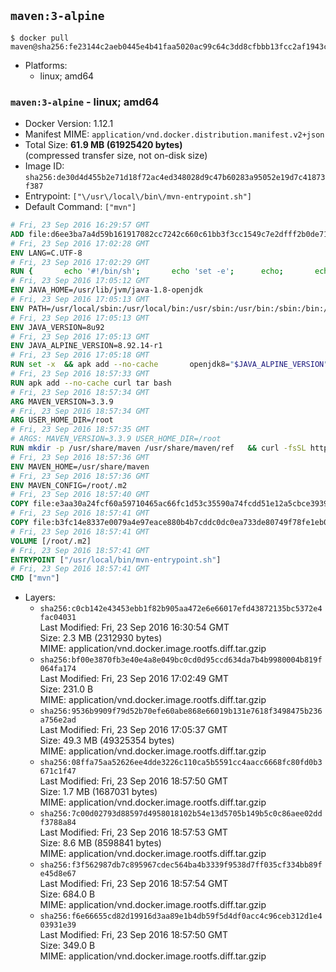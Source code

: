 ## `maven:3-alpine`

```console
$ docker pull maven@sha256:fe23144c2aeb0445e4b41faa5020ac99c64c3dd8cfbbb13fcc2af1943c8af361
```

-	Platforms:
	-	linux; amd64

### `maven:3-alpine` - linux; amd64

-	Docker Version: 1.12.1
-	Manifest MIME: `application/vnd.docker.distribution.manifest.v2+json`
-	Total Size: **61.9 MB (61925420 bytes)**  
	(compressed transfer size, not on-disk size)
-	Image ID: `sha256:de30d4d455b2e71d18f72ac4ed348028d9c47b60283a95052e19d7c41873f387`
-	Entrypoint: `["\/usr\/local\/bin\/mvn-entrypoint.sh"]`
-	Default Command: `["mvn"]`

```dockerfile
# Fri, 23 Sep 2016 16:29:57 GMT
ADD file:d6ee3ba7a4d59b161917082cc7242c660c61bb3f3cc1549c7e2dfff2b0de7104 in / 
# Fri, 23 Sep 2016 17:02:28 GMT
ENV LANG=C.UTF-8
# Fri, 23 Sep 2016 17:02:29 GMT
RUN { 		echo '#!/bin/sh'; 		echo 'set -e'; 		echo; 		echo 'dirname "$(dirname "$(readlink -f "$(which javac || which java)")")"'; 	} > /usr/local/bin/docker-java-home 	&& chmod +x /usr/local/bin/docker-java-home
# Fri, 23 Sep 2016 17:05:12 GMT
ENV JAVA_HOME=/usr/lib/jvm/java-1.8-openjdk
# Fri, 23 Sep 2016 17:05:13 GMT
ENV PATH=/usr/local/sbin:/usr/local/bin:/usr/sbin:/usr/bin:/sbin:/bin:/usr/lib/jvm/java-1.8-openjdk/jre/bin:/usr/lib/jvm/java-1.8-openjdk/bin
# Fri, 23 Sep 2016 17:05:13 GMT
ENV JAVA_VERSION=8u92
# Fri, 23 Sep 2016 17:05:13 GMT
ENV JAVA_ALPINE_VERSION=8.92.14-r1
# Fri, 23 Sep 2016 17:05:18 GMT
RUN set -x 	&& apk add --no-cache 		openjdk8="$JAVA_ALPINE_VERSION" 	&& [ "$JAVA_HOME" = "$(docker-java-home)" ]
# Fri, 23 Sep 2016 18:57:33 GMT
RUN apk add --no-cache curl tar bash
# Fri, 23 Sep 2016 18:57:34 GMT
ARG MAVEN_VERSION=3.3.9
# Fri, 23 Sep 2016 18:57:34 GMT
ARG USER_HOME_DIR=/root
# Fri, 23 Sep 2016 18:57:35 GMT
# ARGS: MAVEN_VERSION=3.3.9 USER_HOME_DIR=/root
RUN mkdir -p /usr/share/maven /usr/share/maven/ref   && curl -fsSL http://apache.osuosl.org/maven/maven-3/$MAVEN_VERSION/binaries/apache-maven-$MAVEN_VERSION-bin.tar.gz     | tar -xzC /usr/share/maven --strip-components=1   && ln -s /usr/share/maven/bin/mvn /usr/bin/mvn
# Fri, 23 Sep 2016 18:57:36 GMT
ENV MAVEN_HOME=/usr/share/maven
# Fri, 23 Sep 2016 18:57:36 GMT
ENV MAVEN_CONFIG=/root/.m2
# Fri, 23 Sep 2016 18:57:40 GMT
COPY file:e3aa30a24fcf60a59710465ac66fc1d53c35590a74fcdd51e12a5cbce393904b in /usr/local/bin/mvn-entrypoint.sh 
# Fri, 23 Sep 2016 18:57:41 GMT
COPY file:b3fc14e8337e0079a4e97eace880b4b7cddc0dc0ea733de80749f78fe1eb089a in /usr/share/maven/ref/ 
# Fri, 23 Sep 2016 18:57:41 GMT
VOLUME [/root/.m2]
# Fri, 23 Sep 2016 18:57:41 GMT
ENTRYPOINT ["/usr/local/bin/mvn-entrypoint.sh"]
# Fri, 23 Sep 2016 18:57:41 GMT
CMD ["mvn"]
```

-	Layers:
	-	`sha256:c0cb142e43453ebb1f82b905aa472e6e66017efd43872135bc5372e4fac04031`  
		Last Modified: Fri, 23 Sep 2016 16:30:54 GMT  
		Size: 2.3 MB (2312930 bytes)  
		MIME: application/vnd.docker.image.rootfs.diff.tar.gzip
	-	`sha256:bf00e3870fb3e40e4a8e049bc0cd0d95ccd634da7b4b9980004b819f064fa174`  
		Last Modified: Fri, 23 Sep 2016 17:02:49 GMT  
		Size: 231.0 B  
		MIME: application/vnd.docker.image.rootfs.diff.tar.gzip
	-	`sha256:9536b9909f79d52b70efe60abe868e66019b131e7618f3498475b236a756e2ad`  
		Last Modified: Fri, 23 Sep 2016 17:05:37 GMT  
		Size: 49.3 MB (49325354 bytes)  
		MIME: application/vnd.docker.image.rootfs.diff.tar.gzip
	-	`sha256:08ffa75aa52626ee4dde3226c110ca5b5591cc4aacc6668fc80fd0b3671c1f47`  
		Last Modified: Fri, 23 Sep 2016 18:57:50 GMT  
		Size: 1.7 MB (1687031 bytes)  
		MIME: application/vnd.docker.image.rootfs.diff.tar.gzip
	-	`sha256:7c00d02793d88597d4958018102b54e13d5705b149b5c0c86aee02ddf3788a84`  
		Last Modified: Fri, 23 Sep 2016 18:57:53 GMT  
		Size: 8.6 MB (8598841 bytes)  
		MIME: application/vnd.docker.image.rootfs.diff.tar.gzip
	-	`sha256:f3f562987db7c895967cdec564ba4b3339f9538d7ff035cf334bb89fe45d8e67`  
		Last Modified: Fri, 23 Sep 2016 18:57:54 GMT  
		Size: 684.0 B  
		MIME: application/vnd.docker.image.rootfs.diff.tar.gzip
	-	`sha256:f6e66655cd82d19916d3aa89e1b4db59f5d4df0acc4c96ceb312d1e403931e39`  
		Last Modified: Fri, 23 Sep 2016 18:57:50 GMT  
		Size: 349.0 B  
		MIME: application/vnd.docker.image.rootfs.diff.tar.gzip

